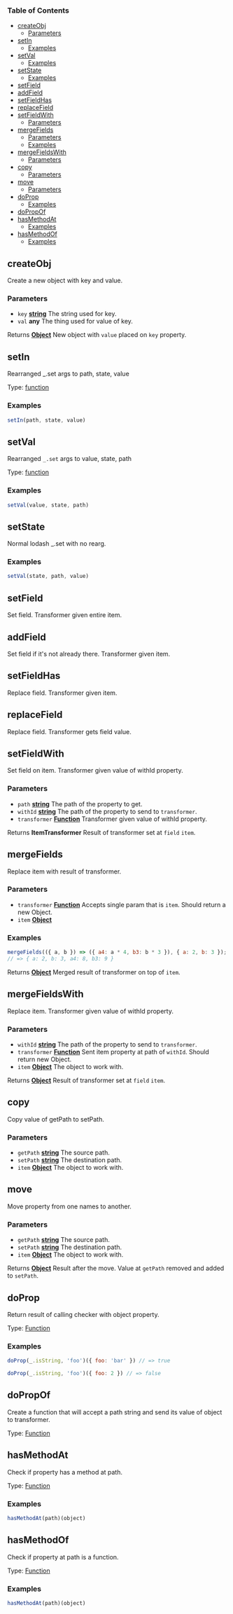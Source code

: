 <!-- Generated by documentation.js. Update this documentation by updating the source code. -->

### Table of Contents

-   [createObj][1]
    -   [Parameters][2]
-   [setIn][3]
    -   [Examples][4]
-   [setVal][5]
    -   [Examples][6]
-   [setState][7]
    -   [Examples][8]
-   [setField][9]
-   [addField][10]
-   [setFieldHas][11]
-   [replaceField][12]
-   [setFieldWith][13]
    -   [Parameters][14]
-   [mergeFields][15]
    -   [Parameters][16]
    -   [Examples][17]
-   [mergeFieldsWith][18]
    -   [Parameters][19]
-   [copy][20]
    -   [Parameters][21]
-   [move][22]
    -   [Parameters][23]
-   [doProp][24]
    -   [Examples][25]
-   [doPropOf][26]
-   [hasMethodAt][27]
    -   [Examples][28]
-   [hasMethodOf][29]
    -   [Examples][30]

## createObj

Create a new object with key and value.

### Parameters

-   `key` **[string][31]** The string used for key.
-   `val` **any** The thing used for value of key.

Returns **[Object][32]** New object with `value` placed on `key` property.

## setIn

Rearranged \_.set args to path, state, value

Type: [function][33]

### Examples

```javascript
setIn(path, state, value)
```

## setVal

Rearranged `_.set` args to value, state, path

Type: [function][33]

### Examples

```javascript
setVal(value, state, path)
```

## setState

Normal lodash \_.set with no rearg.

### Examples

```javascript
setVal(state, path, value)
```

## setField

Set field. Transformer given entire item.

## addField

Set field if it's not already there. Transformer given item.

## setFieldHas

Replace field. Transformer given item.

## replaceField

Replace field. Transformer gets field value.

## setFieldWith

Set field on item. Transformer given value of withId property.

### Parameters

-   `path` **[string][31]** The path of the property to get.
-   `withId` **[string][31]** The path of the property to send to `transformer`.
-   `transformer` **[Function][33]** Transformer given value of withId property.

Returns **ItemTransformer** Result of transformer set at `field` `item`.

## mergeFields

Replace item with result of transformer.

### Parameters

-   `transformer` **[Function][33]** Accepts single param that is `item`. Should return a new Object.
-   `item` **[Object][32]** 

### Examples

```javascript
mergeFields(({ a, b }) => ({ a4: a * 4, b3: b * 3 }), { a: 2, b: 3 });
// => { a: 2, b: 3, a4: 8, b3: 9 }
```

Returns **[Object][32]** Merged result of transformer on top of `item`.

## mergeFieldsWith

Replace item. Transformer given value of withId property.

### Parameters

-   `withId` **[string][31]** The path of the property to send to `transformer`.
-   `transformer` **[Function][33]** Sent item property at path of `withId`. Should return new Object.
-   `item` **[Object][32]** The object to work with.

Returns **[Object][32]** Result of transformer set at `field` `item`.

## copy

Copy value of getPath to setPath.

### Parameters

-   `getPath` **[string][31]** The source path.
-   `setPath` **[string][31]** The destination path.
-   `item` **[Object][32]** The object to work with.

## move

Move property from one names to another.

### Parameters

-   `getPath` **[string][31]** The source path.
-   `setPath` **[string][31]** The destination path.
-   `item` **[Object][32]** The object to work with.

Returns **[Object][32]** Result after the move. Value at `getPath` removed and added to `setPath`.

## doProp

Return result of calling checker with object property.

Type: [Function][33]

### Examples

```javascript
doProp(_.isString, 'foo')({ foo: 'bar' }) // => true
```

```javascript
doProp(_.isString, 'foo')({ foo: 2 }) // => false
```

## doPropOf

Create a function that will accept a path string and send its value of object to transformer.

Type: [Function][33]

## hasMethodAt

Check if property has a method at path.

Type: [Function][33]

### Examples

```javascript
hasMethodAt(path)(object)
```

## hasMethodOf

Check if property at path is a function.

Type: [Function][33]

### Examples

```javascript
hasMethodAt(path)(object)
```

[1]: #createobj

[2]: #parameters

[3]: #setin

[4]: #examples

[5]: #setval

[6]: #examples-1

[7]: #setstate

[8]: #examples-2

[9]: #setfield

[10]: #addfield

[11]: #setfieldhas

[12]: #replacefield

[13]: #setfieldwith

[14]: #parameters-1

[15]: #mergefields

[16]: #parameters-2

[17]: #examples-3

[18]: #mergefieldswith

[19]: #parameters-3

[20]: #copy

[21]: #parameters-4

[22]: #move

[23]: #parameters-5

[24]: #doprop

[25]: #examples-4

[26]: #dopropof

[27]: #hasmethodat

[28]: #examples-5

[29]: #hasmethodof

[30]: #examples-6

[31]: https://developer.mozilla.org/docs/Web/JavaScript/Reference/Global_Objects/String

[32]: https://developer.mozilla.org/docs/Web/JavaScript/Reference/Global_Objects/Object

[33]: https://developer.mozilla.org/docs/Web/JavaScript/Reference/Statements/function
